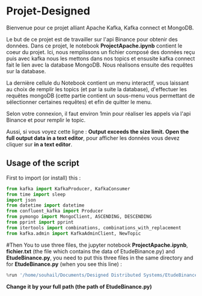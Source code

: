 # Projet-Designed

Bienvenue pour ce projet alliant Apache Kafka, Kafka connect et MongoDB.

Le but de ce projet est de travailler sur l'api Binance pour obtenir des données. Dans ce projet, le notebook **ProjectApache.ipynb** contient le coeur du projet. Ici, nous remplissons un fichier composé des données reçu puis avec kafka nous les mettons dans nos topics et ensusite kafka connect fait le lien avec la database MongoDB. Nous réalisons ensuite des requêtes sur la database. 

La dernière cellule du Notebook contient un menu interactif, vous laissant au choix de remplir les topics (et par la suite la database), d'effectuer les requêtes mongoDB (cette partie contient un sous-menu vous permettant de sélectionner certaines requêtes) et efin de quitter le menu.

Selon votre connexion, il faut environ 1min pour réaliser les appels via l'api Binance et pour remplir le topic.

Aussi, si vous voyez cette ligne : **Output exceeds the size limit. Open the full output data in a text editor**, pour afficher les données vous devez cliquer sur **in a text editor**.

## Usage of the script

First to import (or install) this :

```py
from kafka import KafkaProducer, KafkaConsumer
from time import sleep
import json
from datetime import datetime
from confluent_kafka import Producer
from pymongo import MongoClient, ASCENDING, DESCENDING
from pprint import pprint
from itertools import combinations, combinations_with_replacement
from kafka.admin import KafkaAdminClient, NewTopic
```

#Then
You to use three files, the jupyter notebook **ProjectApache.ipynb**, **fichier.txt** (the file which contains the data of EtudeBinance.py) and **EtudeBinance.py**, you need to put this three files in the same directory and for **EtudeBinance.py** (when you see this line) :  

```py
%run '/home/souhail/Documents/Designed Distributed Systems/EtudeBinance.py'
```
**Change it by your full path (the path of EtudeBinance.py)**
